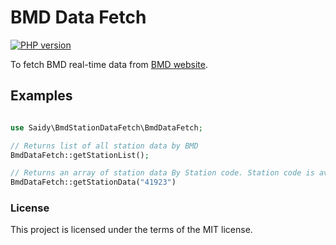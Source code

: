 # BMD Data Fetch

[![PHP version](https://d25lcipzij17d.cloudfront.net/badge.svg?id=ph&r=r&type=6e&v=1.0.9&x2=2)](https://packagist.org/packages/saidy/bmd-station-data-fetch)

To fetch BMD real-time data from [BMD website](https://live3.bmd.gov.bd).

## Examples

```php

use Saidy\BmdStationDataFetch\BmdDataFetch;

// Returns list of all station data by BMD
BmdDataFetch::getStationList();

// Returns an array of station data By Station code. Station code is available in BmdDataFetch::getStationList() -> code
BmdDataFetch::getStationData("41923")

```

### License

This project is licensed under the terms of the MIT license.
